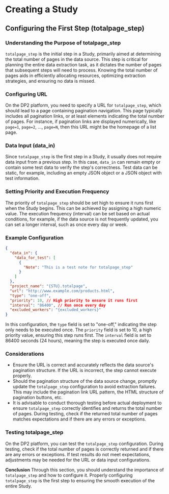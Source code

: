 # Creating a Study

## Configuring the First Step (totalpage_step)

### Understanding the Purpose of totalpage_step

 
  `totalpage_step` is the initial step in a Study, primarily aimed at determining the total number of pages in the data source. This step is critical for planning the entire data extraction task, as it dictates the number of pages that subsequent steps will need to process. Knowing the total number of pages aids in efficiently allocating resources, optimizing extraction strategies, and ensuring no data is missed.

### Configuring URL

 
  On the DP2 platform, you need to specify a URL for `totalpage_step`, which should lead to a page containing pagination navigation. This page typically includes all pagination links, or at least elements indicating the total number of pages. For instance, if pagination links are displayed numerically, like `page=1`, `page=2`, ..., `page=N`, then this URL might be the homepage of a list page.

### Data Input (data_in)

 
  Since `totalpage_step` is the first step in a Study, it usually does not require data input from a previous step. In this case, `data_in` can remain empty or contain some test data to verify the step's correctness. Test data can be static, for example, including an empty JSON object or a JSON object with test information.

### Setting Priority and Execution Frequency

 
  The priority of `totalpage_step` should be set high to ensure it runs first when the Study begins. This can be achieved by assigning a high numeric value. The execution frequency (interval) can be set based on actual conditions, for example, if the data source is not frequently updated, you can set a longer interval, such as once every day or week.

### Example Configuration

 
  ```json
  {
    "data_in": {
      "data_for_test": [
        {
          "Note": "This is a test note for totalpage_step"
        }
      ]
    },
    "project_name": "{STU}.totalpage",
    "url": "http://www.example.com/products.html",
    "type": "one-off",
    "priority": 10, // High priority to ensure it runs first
    "interval": "86400", // Run once every day
    "excluded_workers": "{excluded_workers}"
  }
  ```
  In this configuration, the `type` field is set to "one-off," indicating the step only needs to be executed once. The `priority` field is set to 10, a high priority value, ensuring this step runs first. The `interval` field is set to 86400 seconds (24 hours), meaning the step is executed once daily.

### Considerations


  - Ensure the URL is correct and accurately reflects the data source's pagination structure. If the URL is incorrect, the step cannot execute properly.
  - Should the pagination structure of the data source change, promptly update the `totalpage_step` configuration to avoid extraction failures. This may include the pagination link URL pattern, the HTML structure of pagination buttons, etc.
  - It is advisable to conduct thorough testing before actual deployment to ensure `totalpage_step` correctly identifies and returns the total number of pages. During testing, check if the returned total number of pages matches expectations and if there are any errors or exceptions.

### Testing totalpage_step

 
  On the DP2 platform, you can test the `totalpage_step` configuration. During testing, check if the total number of pages is correctly returned and if there are any errors or exceptions. If test results do not meet expectations, adjustments may be needed for the URL or data input configurations.

**Conclusion**
Through this section, you should understand the importance of `totalpage_step` and how to configure it. Properly configuring `totalpage_step` is the first step to ensuring the smooth execution of the entire Study.
